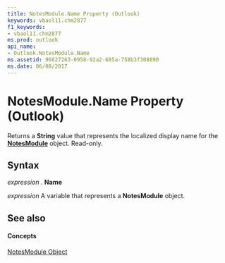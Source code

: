 ```yaml
---
title: NotesModule.Name Property (Outlook)
keywords: vbaol11.chm2877
f1_keywords:
- vbaol11.chm2877
ms.prod: outlook
api_name:
- Outlook.NotesModule.Name
ms.assetid: 96627263-0958-92a2-685a-758b3f308890
ms.date: 06/08/2017
---
```



# NotesModule.Name Property (Outlook)

Returns a  **String** value that represents the localized display name for the **[NotesModule](Outlook.NotesModule.md)** object. Read-only.


## Syntax

 _expression_ . **Name**

 _expression_ A variable that represents a **NotesModule** object.


## See also


#### Concepts


[NotesModule Object](Outlook.NotesModule.md)


